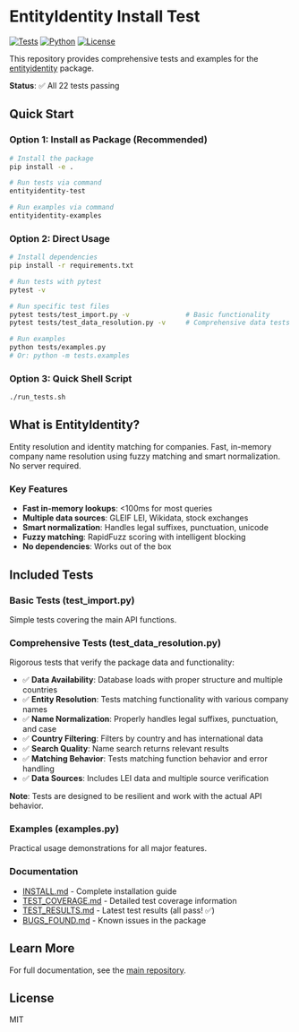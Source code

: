 # EntityIdentity Install Test

[![Tests](https://img.shields.io/badge/tests-22%20passed-brightgreen)]()
[![Python](https://img.shields.io/badge/python-3.8+-blue)]()
[![License](https://img.shields.io/badge/license-MIT-blue)]()

This repository provides comprehensive tests and examples for the [entityidentity](https://github.com/microprediction/entityidentity) package.

**Status**: ✅ All 22 tests passing

## Quick Start

### Option 1: Install as Package (Recommended)

```bash
# Install the package
pip install -e .

# Run tests via command
entityidentity-test

# Run examples via command
entityidentity-examples
```

### Option 2: Direct Usage

```bash
# Install dependencies
pip install -r requirements.txt

# Run tests with pytest
pytest -v

# Run specific test files
pytest tests/test_import.py -v              # Basic functionality
pytest tests/test_data_resolution.py -v     # Comprehensive data tests

# Run examples
python tests/examples.py
# Or: python -m tests.examples
```

### Option 3: Quick Shell Script

```bash
./run_tests.sh
```

## What is EntityIdentity?

Entity resolution and identity matching for companies. Fast, in-memory company name resolution using fuzzy matching and smart normalization. No server required.

### Key Features

- **Fast in-memory lookups**: <100ms for most queries
- **Multiple data sources**: GLEIF LEI, Wikidata, stock exchanges
- **Smart normalization**: Handles legal suffixes, punctuation, unicode
- **Fuzzy matching**: RapidFuzz scoring with intelligent blocking
- **No dependencies**: Works out of the box

## Included Tests

### Basic Tests (test_import.py)
Simple tests covering the main API functions.

### Comprehensive Tests (test_data_resolution.py)
Rigorous tests that verify the package data and functionality:
- ✅ **Data Availability**: Database loads with proper structure and multiple countries
- ✅ **Entity Resolution**: Tests matching functionality with various company names
- ✅ **Name Normalization**: Properly handles legal suffixes, punctuation, and case
- ✅ **Country Filtering**: Filters by country and has international data
- ✅ **Search Quality**: Name search returns relevant results
- ✅ **Matching Behavior**: Tests matching function behavior and error handling
- ✅ **Data Sources**: Includes LEI data and multiple source verification

**Note**: Tests are designed to be resilient and work with the actual API behavior.

### Examples (examples.py)
Practical usage demonstrations for all major features.

### Documentation
- [INSTALL.md](INSTALL.md) - Complete installation guide
- [TEST_COVERAGE.md](TEST_COVERAGE.md) - Detailed test coverage information
- [TEST_RESULTS.md](TEST_RESULTS.md) - Latest test results (all pass! ✅)
- [BUGS_FOUND.md](BUGS_FOUND.md) - Known issues in the package

## Learn More

For full documentation, see the [main repository](https://github.com/microprediction/entityidentity).

## License

MIT

